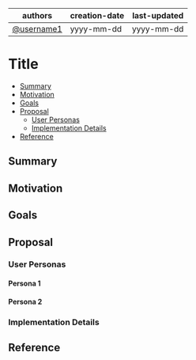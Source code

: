 | authors                                  | creation-date | last-updated |
|------------------------------------------|---------------|--------------|
| [@username1](https://github_profile_url) | yyyy-mm-dd    | yyyy-mm-dd   |

# Title

- [Summary](#summary)
- [Motivation](#motivation)
- [Goals](#goals)
- [Proposal](#proposal)
  - [User Personas](#user-personas)
  - [Implementation Details](#implementation-details)
- [Reference](#reference)

## Summary

## Motivation

## Goals

## Proposal

### User Personas

#### Persona 1

#### Persona 2

### Implementation Details

## Reference
